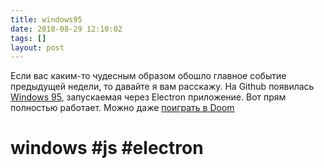 ```yaml
---
title: windows95
date: 2018-08-29 12:10:02
tags: []
layout: post
---
```


Если вас каким-то чудесным образом обошло главное событие предыдущей недели, то давайте я вам расскажу. На Github появилась [Windows 95](https://github.com/felixrieseberg/windows95), запускаемая через Electron приложение. Вот прям полностью работает. Можно даже [поиграть в Doom](https://youtu.be/xDXqmdFxofM)

# windows #js #electron
